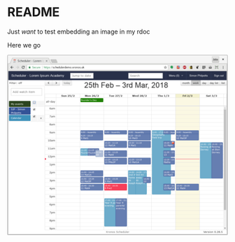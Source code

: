 # README

Just _want_ to test embedding an image in my rdoc

Here we go

[![screenshot](/images/smallscreenshot.png)](/images/largeshot.md)
